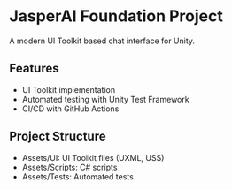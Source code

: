 # JasperAI Foundation Project

A modern UI Toolkit based chat interface for Unity.

## Features

- UI Toolkit implementation
- Automated testing with Unity Test Framework
- CI/CD with GitHub Actions

## Project Structure

- Assets/UI: UI Toolkit files (UXML, USS)
- Assets/Scripts: C# scripts
- Assets/Tests: Automated tests
